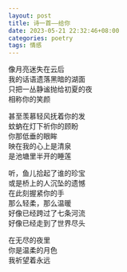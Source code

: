 ```yaml
---
layout: post
title: 诗一首——给你
date: 2023-05-21 22:32:46+08:00
categories: poetry
tags: 情感
---
```


像月亮迷失在云后  
我的话语遗落黑暗的湖面  
只把一丛静谧抛给初夏的夜  
相称你的笑颜  

甚至羡慕轻风抚着你的发  
蚊蚋在灯下祈你的顾盼  
你那低垂的眼眸  
映在我的心上是清泉  
是池塘里半开的睡莲  

听，鱼儿拾起了谁的珍宝  
或是桥上的人沉坠的遗憾  
在此刻握紧你的手  
那么轻柔，那么温暖  
好像已经跨过了七条河流  
好像已经走到了世界尽头  

在无尽的夜里  
你是温柔的月色  
我祈望着永远  
